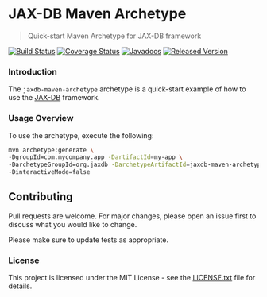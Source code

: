 # JAX-DB Maven Archetype

> Quick-start Maven Archetype for JAX-DB framework

[![Build Status](https://travis-ci.org/jaxdb/jaxdb.png)](https://travis-ci.org/jaxdb/jaxdb)
[![Coverage Status](https://coveralls.io/repos/github/jaxdb/jaxdb/badge.svg)](https://coveralls.io/github/jaxdb/jaxdb)
[![Javadocs](https://www.javadoc.io/badge/org.jaxdb/jaxdb-maven-archetype.svg)](https://www.javadoc.io/doc/org.jaxdb/jaxdb-maven-archetype)
[![Released Version](https://img.shields.io/maven-central/v/org.jaxdb/jaxdb-maven-archetype.svg)](https://mvnrepository.com/artifact/org.jaxdb/jaxdb-maven-archetype)

### Introduction

The `jaxdb-maven-archetype` archetype is a quick-start example of how to use the [JAX-DB][jaxdb] framework.

### Usage Overview

To use the archetype, execute the following:

  ```bash
  mvn archetype:generate \
  -DgroupId=com.mycompany.app -DartifactId=my-app \
  -DarchetypeGroupId=org.jaxdb -DarchetypeArtifactId=jaxdb-maven-archetype \
  -DinteractiveMode=false
  ```

## Contributing

Pull requests are welcome. For major changes, please open an issue first to discuss what you would like to change.

Please make sure to update tests as appropriate.

### License

This project is licensed under the MIT License - see the [LICENSE.txt](LICENSE.txt) file for details.

[mvn-archetype]: https://img.shields.io/badge/mvn-archetype-yellow.svg
[jaxdb]: /